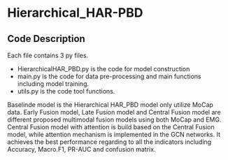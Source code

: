 # Hierarchical_HAR-PBD



## Code Description
Each file contains 3 py files.
- HierarchicalHAR_PBD.py is the code for model construction
- main.py is the code for data pre-processing and main functions including model training. 
- utils.py  is the code tool functions.

Baselinde model is the Hierarchical HAR_PBD model only utilize MoCap data. Early Fusion model, Late Fusion model and Central Fusion model are different proposed multimodal fusion models using both MoCap and EMG. Central Fusion model with attention is build based on the Central Fusion model, while attention mechanism is implemented in the GCN networks. It achieves the best performance regarding to all the indicators including Accuracy, Macro.F1, PR-AUC and confusion matrix.

